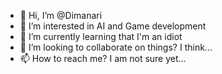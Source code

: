 - 👋 Hi, I’m @Dimanari
- 👀 I’m interested in AI and Game development
- 🌱 I’m currently learning that I'm an idiot
- 💞️ I’m looking to collaborate on things? I think...
- 📫 How to reach me? I am not sure yet...

<!---
Dimanari/Dimanari is a ✨ special ✨ repository because its `README.md` (this file) appears on your GitHub profile.
You can click the Preview link to take a look at your changes.
--->
